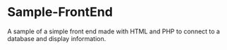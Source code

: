 # Sample-FrontEnd
A sample of a simple front end made with HTML and PHP to connect to a database and display information. 
